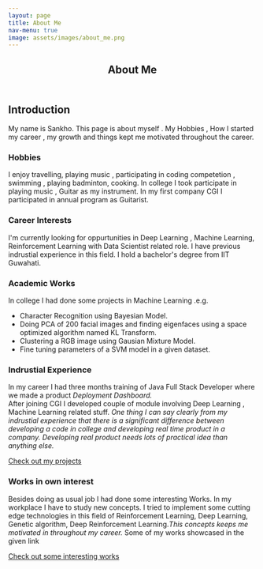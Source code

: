 ```yaml
---
layout: page
title: About Me
nav-menu: true
image: assets/images/about_me.png
---
```


<!-- Main -->
<div id="main" class="alt">

<!-- One -->
<section id="one">
	<div class="inner">
		<header class="major">
			<h1>About Me</h1>
		</header>

<!-- Content -->
<h2 id="content">Introduction</h2>
<p>My name is Sankho. This page is about myself . My Hobbies , How I started my career , my growth and things kept me motivated throughout the career.</p>
<div class="row">
	<div class="6u 12u$(small)">
		<h3>Hobbies</h3>
		<p>I enjoy travelling, playing music , participating in coding competetion , swimming , playing badminton, cooking. In college I took participate in playing music , Guitar as my instrument.
		In my first company CGI I participated in annual program as Guitarist.</p>
	</div>
	<div class="6u$ 12u$(small)">
		<h3>Career Interests</h3>
		<p> I'm currently looking for oppurtunities in Deep Learning , Machine Learning, Reinforcement Learning with Data Scientist related role. I have previous indrustial experience in this field. 
		I hold a bachelor's degree from IIT Guwahati.
		 </p>
	</div>
	<!-- Break -->
	<div class="4u 12u$(medium)">
		<h3>Academic Works</h3>
		<p>
		In college I had done some projects in Machine Learning .e.g.
		<ul>
		<li> Character Recognition using Bayesian Model.</li>
		<li> Doing PCA of 200 facial images and finding eigenfaces using a space optimized algorithm named KL Transform.</li>
		<li> Clustering a RGB image using Gausian Mixture Model.</li>
		<li> Fine tuning parameters of a SVM model in a given dataset.</li>
		</ul>
		</p>
	</div>
	<div class="4u 12u$(medium)">
		<h3>Indrustial Experience</h3>
		<p>In my career I had three months training of Java Full Stack Developer where we made a product <i>Deployment Dashboard.</i><br>
		After joining CGI I developed couple of module involving Deep Learning , Machine Learning related stuff. 
		<i> One thing I can say clearly from my indrustial experience that there is a significant difference between developing a code in college 
		and developing real time product in a company. Developing real product needs lots of practical idea than anything else. </i>
		</p>
		<a href="landing.html" class="button next">Check out my projects</a>
	</div>
	<div class="4u$ 12u$(medium)">
		<h3>Works in own interest</h3>
		<p>Besides doing as usual job I had done some interesting Works. In my workplace I have to study new concepts. 
		I tried to implement some cutting edge technologies in this field of Reinforcement Learning, Deep Learning,
		 Genetic algorithm, Deep Reinforcement Learning.<i>This concepts keeps me motivated in throughout my career.</i>
		 Some of my works showcased in the given link</p>
		<a href="all_posts.html" class="button next">Check out some interesting works </a>
	</div>

</div>

</div>
</section>

</div>
